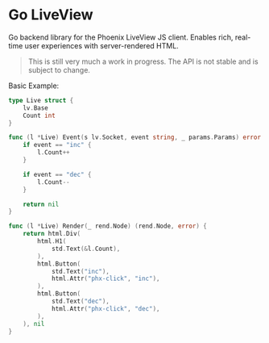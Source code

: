 # Go LiveView

Go backend library for the Phoenix LiveView JS client. Enables rich, real-time user experiences with server-rendered HTML.


> This is still very much a work in progress. The API is not stable and is subject to change.


Basic Example:

```go
type Live struct {
	lv.Base
	Count int
}

func (l *Live) Event(s lv.Socket, event string, _ params.Params) error {
	if event == "inc" {
		l.Count++
	}

	if event == "dec" {
		l.Count--
	}

	return nil
}

func (l *Live) Render(_ rend.Node) (rend.Node, error) {
	return html.Div(
		html.H1(
			std.Text(&l.Count),
		),
		html.Button(
			std.Text("inc"),
			html.Attr("phx-click", "inc"),
		),
		html.Button(
			std.Text("dec"),
			html.Attr("phx-click", "dec"),
		),
	), nil
}

```
